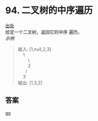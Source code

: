 # 94. 二叉树的中序遍历  
[出处](https://leetcode-cn.com/problems/binary-tree-inorder-traversal/)  
给定一个二叉树，返回它的中序 遍历。  
*示例*
> 输入: [1,null,2,3]  
   &nbsp;&nbsp;&nbsp;  1  
    &nbsp;&nbsp;&nbsp;&nbsp;  &nbsp;&nbsp; \\  
   &nbsp;&nbsp;&nbsp; &nbsp;&nbsp;&nbsp;    2  
     &nbsp;&nbsp;&nbsp; &nbsp;  /  
    &nbsp;&nbsp;&nbsp;  3  
   输出: [1,3,2]
   

## 答案
[go](../../leecode/0094/main.go)
